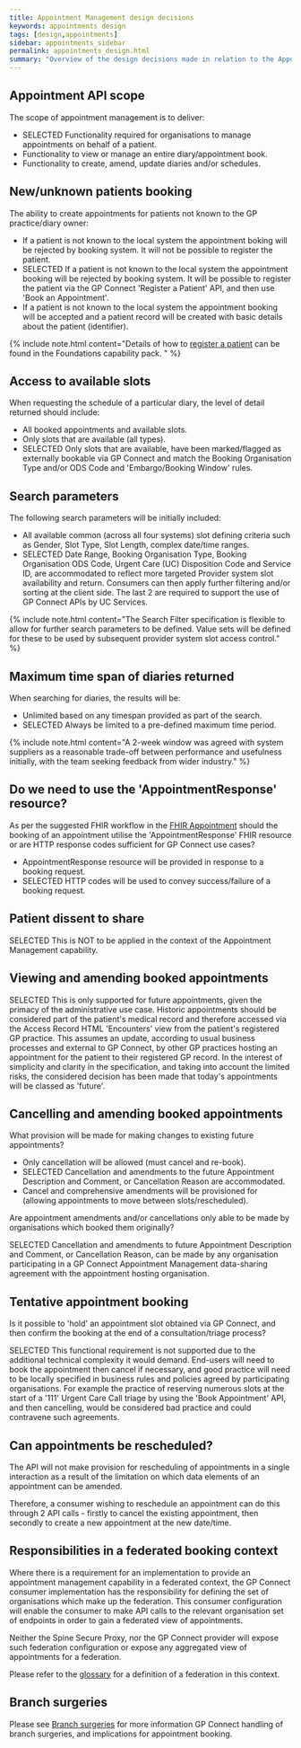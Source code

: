 ```yaml
---
title: Appointment Management design decisions
keywords: appointments design
tags: [design,appointments]
sidebar: appointments_sidebar
permalink: appointments_design.html
summary: "Overview of the design decisions made in relation to the Appointment Management capability pack"
---
```


## Appointment API scope ##

The scope of appointment management is to deliver:

- <span class="label label-success">SELECTED</span> Functionality required for organisations to manage appointments on behalf of a patient.
- Functionality to view or manage an entire diary/appointment book.
- Functionality to create, amend, update diaries and/or schedules.

## New/unknown patients booking ##

The ability to create appointments for patients not known to the GP practice/diary owner:

- If a patient is not known to the local system the appointment boking will be rejected by booking system. It will not be possible to register the patient.
- <span class="label label-success">SELECTED</span> If a patient is not known to the local system the appointment booking will be rejected by booking system. It will be possible to register the patient via the GP Connect 'Register a Patient' API, and then use 'Book an Appointment'.
- If a patient is not known to the local system the appointment booking will be accepted and a patient record will be created with basic details about the patient (identifier).

{% include note.html content="Details of how to [register a patient](foundations_use_case_register_a_patient.html) can be found in the Foundations capability pack. " %}

## Access to available slots ##

When requesting the schedule of a particular diary, the level of detail returned should include:

- All booked appointments and available slots.
- Only slots that are available (all types).
- <span class="label label-success">SELECTED</span> Only slots that are available, have been marked/flagged as externally bookable via GP Connect and match the Booking Organisation Type and/or ODS Code and 'Embargo/Booking Window' rules.


## Search parameters ##

The following search parameters will be initially included:

- All available common (across all four systems) slot defining criteria such as Gender, Slot Type, Slot Length, complex date/time ranges.
- <span class="label label-success">SELECTED</span> Date Range,  Booking Organisation Type, Booking Organisation ODS Code, Urgent Care (UC) Disposition Code and Service ID, are accommodated to reflect more targeted Provider system slot availability and return.  Consumers can then apply further filtering and/or sorting at the client side. The last 2 are required to support the use of GP Connect APIs by UC Services.  

{% include note.html content="The Search Filter specification is flexible to allow for further search parameters to be defined. Value sets will be defined for these to be used by subsequent provider system slot access control." %}


## Maximum time span of diaries returned ##

When searching for diaries, the results will be:

- Unlimited based on any timespan provided as part of the search.
- <span class="label label-success">SELECTED</span> Always be limited to a pre-defined maximum time period.

{% include note.html content="A 2-week window was agreed with system suppliers as a reasonable trade-off between performance and usefulness initially, with the team seeking feedback from wider industry." %}

## Do we need to use the 'AppointmentResponse' resource? ##

As per the suggested FHIR workflow in the [FHIR Appointment](https://www.hl7.org/fhir/STU3/appointment.html) should the booking of an appointment utilise the 'AppointmentResponse' FHIR resource or are HTTP response codes sufficient for GP Connect use cases?

- AppointmentResponse resource will be provided in response to a booking request.
- <span class="label label-success">SELECTED</span> HTTP codes will be used to convey success/failure of a booking request.

## Patient dissent to share ##

<span class="label label-success">SELECTED</span> This is NOT to be applied in the context of the Appointment Management capability.

## Viewing and amending booked appointments ##

<span class="label label-success">SELECTED</span> This is only supported for future appointments, given the primacy of the administrative use case. Historic appointments should be considered part of the patient's medical record and therefore accessed via the Access Record HTML 'Encounters' view from the patient's registered GP practice. This assumes an update, according to usual business processes and external to GP Connect, by other GP practices hosting an appointment for the patient to their registered GP record. In the interest of simplicity and clarity in the specification, and taking into account the limited risks, the considered decision has been made that today's appointments will be classed as 'future'.

## Cancelling and amending booked appointments ##

What provision will be made for making changes to existing future appointments?

- Only cancellation will be allowed (must cancel and re-book).
- <span class="label label-success">SELECTED</span> Cancellation and amendments to the future Appointment Description and Comment, or Cancellation Reason are accommodated.
- Cancel and comprehensive amendments will be provisioned for (allowing appointments to move between slots/rescheduled).

Are appointment amendments and/or cancellations only able to be made by organisations which booked them originally?

<span class="label label-success">SELECTED</span> Cancellation and amendments to future Appointment Description and Comment, or Cancellation Reason, can be made by any organisation participating in a GP Connect Appointment Management data-sharing agreement with the appointment hosting organisation.


## Tentative appointment booking ##

Is it possible to 'hold' an appointment slot obtained via GP Connect, and then confirm the booking at the end of a consultation/triage process?


<span class="label label-success">SELECTED</span> This functional requirement is not supported due to the additional technical complexity it would demand.  End-users will need to book the appointment then cancel if necessary, and good practice will need to be locally specified in business rules and policies agreed by participating organisations.  For example the practice of reserving numerous slots at the start of a '111' Urgent Care Call triage by using the 'Book Appointment' API, and then cancelling, would be considered bad practice and could contravene such agreements.

## Can appointments be rescheduled? ##

The API will not make provision for rescheduling of appointments in a single interaction as a result of the limitation on which data elements of an appointment can be amended.

Therefore, a consumer wishing to reschedule an appointment can do this through 2 API calls - firstly to cancel the existing appointment, then secondly to create a new appointment at the new date/time.

## Responsibilities in a federated booking context

Where there is a requirement for an implementation to provide an appointment management capability in a federated context, the GP Connect consumer implementation has the responsibility for defining the set of organisations which make up the federation. This consumer configuration will enable the consumer to make API calls to the relevant organisation set of endpoints in order to gain a federated view of appointments.

Neither the Spine Secure Proxy, nor the GP Connect provider will expose such federation configuration or expose any aggregated view of appointments for a federation.

Please refer to the [glossary](overview_glossary.html) for a definition of a federation in this context.

## Branch surgeries

Please see [Branch surgeries](development_branch_surgeries.html) for more information GP Connect handling of branch surgeries, and implications for appointment booking.
